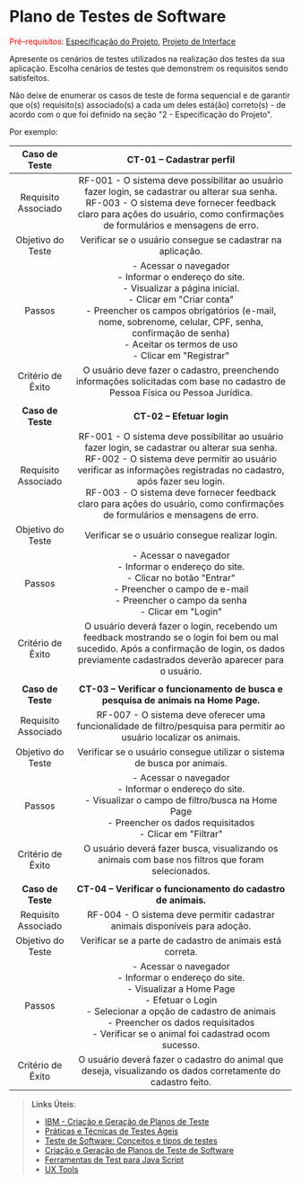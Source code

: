 # Plano de Testes de Software

<span style="color:red">Pré-requisitos: <a href="2-Especificação do Projeto.md"> Especificação do Projeto</a></span>, <a href="3-Projeto de Interface.md"> Projeto de Interface</a>

Apresente os cenários de testes utilizados na realização dos testes da sua aplicação. Escolha cenários de testes que demonstrem os requisitos sendo satisfeitos.

Não deixe de enumerar os casos de teste de forma sequencial e de garantir que o(s) requisito(s) associado(s) a cada um deles está(ão) correto(s) - de acordo com o que foi definido na seção "2 - Especificação do Projeto". 

Por exemplo:
 
| **Caso de Teste** 	| **CT-01 – Cadastrar perfil** 	|
|:---:	|:---:	|
|	Requisito Associado 	| RF-001 - O sistema deve possibilitar ao usuário fazer login, se cadastrar ou alterar sua senha. <br> RF-003 - O sistema deve fornecer feedback claro para ações do usuário, como confirmações de formulários e mensagens de erro.| 
| Objetivo do Teste 	| Verificar se o usuário consegue se cadastrar na aplicação. |
| Passos 	| - Acessar o navegador <br> - Informar o endereço do site. <br> - Visualizar a página inicial. <br> - Clicar em "Criar conta" <br> - Preencher os campos obrigatórios (e-mail, nome, sobrenome, celular, CPF, senha, confirmação de senha) <br> - Aceitar os termos de uso <br> - Clicar em "Registrar" |
|Critério de Êxito | O usuário deve fazer o cadastro, preenchendo informações solicitadas com base no cadastro de Pessoa Física ou Pessoa Jurídica. |
|  	|  	|
| **Caso de Teste** 	| **CT-02 – Efetuar login**	|
|Requisito Associado | RF-001 - O sistema deve possibilitar ao usuário fazer login, se cadastrar ou alterar sua senha. <br> RF-002 - O sistema deve permitir ao usuário verificar as informações registradas no cadastro, após fazer seu login. <br> RF-003 - O sistema deve fornecer feedback claro para ações do usuário, como confirmações de formulários e mensagens de erro. |
| Objetivo do Teste 	| Verificar se o usuário consegue realizar login. |
| Passos 	| - Acessar o navegador <br> - Informar o endereço do site. <br> - Clicar no botão "Entrar" <br> - Preencher o campo de e-mail <br> - Preencher o campo da senha <br> - Clicar em "Login" |
|Critério de Êxito | O usuário deverá fazer o login, recebendo um feedback mostrando se o login foi bem ou mal sucedido. Após a confirmação de login, os dados previamente cadastrados deverão aparecer para o usuário. |
|  	|  	|
| **Caso de Teste** 	| **CT-03 – Verificar o funcionamento de busca e pesquisa de animais na Home Page.**	|
|Requisito Associado | RF-007 - O sistema deve oferecer uma funcionalidade de filtro/pesquisa para permitir ao usuário localizar os animais. |
| Objetivo do Teste 	| Verificar se o usuário consegue utilizar o sistema de busca por animais. |
| Passos 	| - Acessar o navegador <br> - Informar o endereço do site. <br> - Visualizar o campo de filtro/busca na Home Page <br> - Preencher os dados requisitados <br> - Clicar em "Filtrar" |
|Critério de Êxito | O usuário deverá fazer busca, visualizando os animais com base nos filtros que foram selecionados. |
|  	|  	|
| **Caso de Teste** 	| **CT-04 – Verificar o funcionamento do cadastro de animais.**	|
|Requisito Associado | RF-004 - O sistema deve permitir cadastrar animais disponíveis para adoção. |
| Objetivo do Teste 	| Verificar se a parte de cadastro de animais está correta. |
| Passos 	| - Acessar o navegador <br> - Informar o endereço do site. <br> - Visualizar a Home Page <br> - Efetuar o Login <br> - Selecionar a opção de cadastro de animais <br> - Preencher os dados requisitados <br> - Verificar se o animal foi cadastrad ocom sucesso. |
|Critério de Êxito | O usuário deverá fazer o cadastro do animal que deseja, visualizando os dados corretamente do cadastro feito. |

 
> **Links Úteis**:
> - [IBM - Criação e Geração de Planos de Teste](https://www.ibm.com/developerworks/br/local/rational/criacao_geracao_planos_testes_software/index.html)
> - [Práticas e Técnicas de Testes Ágeis](http://assiste.serpro.gov.br/serproagil/Apresenta/slides.pdf)
> -  [Teste de Software: Conceitos e tipos de testes](https://blog.onedaytesting.com.br/teste-de-software/)
> - [Criação e Geração de Planos de Teste de Software](https://www.ibm.com/developerworks/br/local/rational/criacao_geracao_planos_testes_software/index.html)
> - [Ferramentas de Test para Java Script](https://geekflare.com/javascript-unit-testing/)
> - [UX Tools](https://uxdesign.cc/ux-user-research-and-user-testing-tools-2d339d379dc7)
